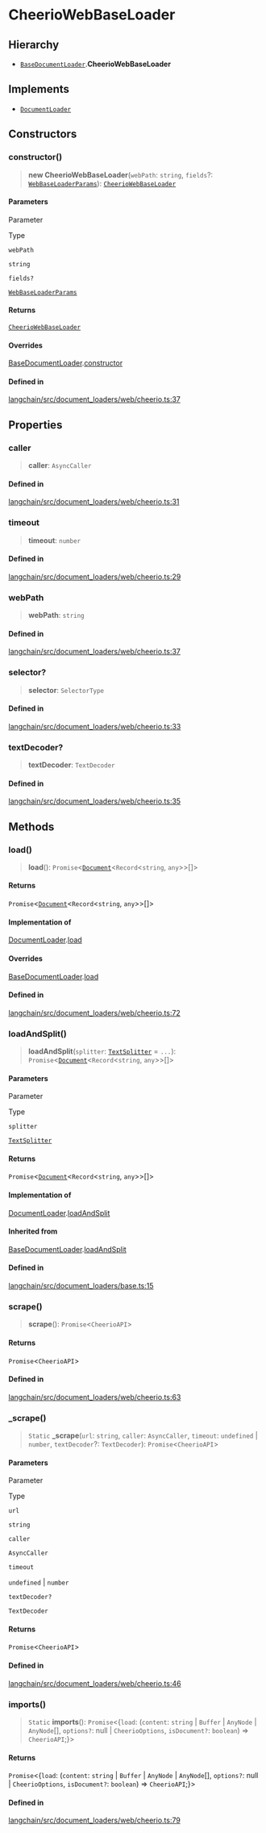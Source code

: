 CheerioWebBaseLoader
====================

Hierarchy[​](#hierarchy "Direct link to Hierarchy")
---------------------------------------------------

*   [`BaseDocumentLoader`](/docs/api/document_loaders_base/classes/BaseDocumentLoader).**CheerioWebBaseLoader**

Implements[​](#implements "Direct link to Implements")
------------------------------------------------------

*   [`DocumentLoader`](/docs/api/document_loaders_base/interfaces/DocumentLoader)

Constructors[​](#constructors "Direct link to Constructors")
------------------------------------------------------------

### constructor()[​](#constructor "Direct link to constructor()")

> **new CheerioWebBaseLoader**(`webPath`: `string`, `fields`?: [`WebBaseLoaderParams`](/docs/api/document_loaders_web_cheerio/interfaces/WebBaseLoaderParams)): [`CheerioWebBaseLoader`](/docs/api/document_loaders_web_cheerio/classes/CheerioWebBaseLoader)

#### Parameters[​](#parameters "Direct link to Parameters")

Parameter

Type

`webPath`

`string`

`fields?`

[`WebBaseLoaderParams`](/docs/api/document_loaders_web_cheerio/interfaces/WebBaseLoaderParams)

#### Returns[​](#returns "Direct link to Returns")

[`CheerioWebBaseLoader`](/docs/api/document_loaders_web_cheerio/classes/CheerioWebBaseLoader)

#### Overrides[​](#overrides "Direct link to Overrides")

[BaseDocumentLoader](/docs/api/document_loaders_base/classes/BaseDocumentLoader).[constructor](/docs/api/document_loaders_base/classes/BaseDocumentLoader#constructor)

#### Defined in[​](#defined-in "Direct link to Defined in")

[langchain/src/document\_loaders/web/cheerio.ts:37](https://github.com/hwchase17/langchainjs/blob/46e1734/langchain/src/document_loaders/web/cheerio.ts#L37)

Properties[​](#properties "Direct link to Properties")
------------------------------------------------------

### caller[​](#caller "Direct link to caller")

> **caller**: `AsyncCaller`

#### Defined in[​](#defined-in-1 "Direct link to Defined in")

[langchain/src/document\_loaders/web/cheerio.ts:31](https://github.com/hwchase17/langchainjs/blob/46e1734/langchain/src/document_loaders/web/cheerio.ts#L31)

### timeout[​](#timeout "Direct link to timeout")

> **timeout**: `number`

#### Defined in[​](#defined-in-2 "Direct link to Defined in")

[langchain/src/document\_loaders/web/cheerio.ts:29](https://github.com/hwchase17/langchainjs/blob/46e1734/langchain/src/document_loaders/web/cheerio.ts#L29)

### webPath[​](#webpath "Direct link to webPath")

> **webPath**: `string`

#### Defined in[​](#defined-in-3 "Direct link to Defined in")

[langchain/src/document\_loaders/web/cheerio.ts:37](https://github.com/hwchase17/langchainjs/blob/46e1734/langchain/src/document_loaders/web/cheerio.ts#L37)

### selector?[​](#selector "Direct link to selector?")

> **selector**: `SelectorType`

#### Defined in[​](#defined-in-4 "Direct link to Defined in")

[langchain/src/document\_loaders/web/cheerio.ts:33](https://github.com/hwchase17/langchainjs/blob/46e1734/langchain/src/document_loaders/web/cheerio.ts#L33)

### textDecoder?[​](#textdecoder "Direct link to textDecoder?")

> **textDecoder**: `TextDecoder`

#### Defined in[​](#defined-in-5 "Direct link to Defined in")

[langchain/src/document\_loaders/web/cheerio.ts:35](https://github.com/hwchase17/langchainjs/blob/46e1734/langchain/src/document_loaders/web/cheerio.ts#L35)

Methods[​](#methods "Direct link to Methods")
---------------------------------------------

### load()[​](#load "Direct link to load()")

> **load**(): `Promise`<[`Document`](/docs/api/document/classes/Document)<`Record`<`string`, `any`\>\>\[\]\>

#### Returns[​](#returns-1 "Direct link to Returns")

`Promise`<[`Document`](/docs/api/document/classes/Document)<`Record`<`string`, `any`\>\>\[\]\>

#### Implementation of[​](#implementation-of "Direct link to Implementation of")

[DocumentLoader](/docs/api/document_loaders_base/interfaces/DocumentLoader).[load](/docs/api/document_loaders_base/interfaces/DocumentLoader#load)

#### Overrides[​](#overrides-1 "Direct link to Overrides")

[BaseDocumentLoader](/docs/api/document_loaders_base/classes/BaseDocumentLoader).[load](/docs/api/document_loaders_base/classes/BaseDocumentLoader#load)

#### Defined in[​](#defined-in-6 "Direct link to Defined in")

[langchain/src/document\_loaders/web/cheerio.ts:72](https://github.com/hwchase17/langchainjs/blob/46e1734/langchain/src/document_loaders/web/cheerio.ts#L72)

### loadAndSplit()[​](#loadandsplit "Direct link to loadAndSplit()")

> **loadAndSplit**(`splitter`: [`TextSplitter`](/docs/api/text_splitter/classes/TextSplitter) = `...`): `Promise`<[`Document`](/docs/api/document/classes/Document)<`Record`<`string`, `any`\>\>\[\]\>

#### Parameters[​](#parameters-1 "Direct link to Parameters")

Parameter

Type

`splitter`

[`TextSplitter`](/docs/api/text_splitter/classes/TextSplitter)

#### Returns[​](#returns-2 "Direct link to Returns")

`Promise`<[`Document`](/docs/api/document/classes/Document)<`Record`<`string`, `any`\>\>\[\]\>

#### Implementation of[​](#implementation-of-1 "Direct link to Implementation of")

[DocumentLoader](/docs/api/document_loaders_base/interfaces/DocumentLoader).[loadAndSplit](/docs/api/document_loaders_base/interfaces/DocumentLoader#loadandsplit)

#### Inherited from[​](#inherited-from "Direct link to Inherited from")

[BaseDocumentLoader](/docs/api/document_loaders_base/classes/BaseDocumentLoader).[loadAndSplit](/docs/api/document_loaders_base/classes/BaseDocumentLoader#loadandsplit)

#### Defined in[​](#defined-in-7 "Direct link to Defined in")

[langchain/src/document\_loaders/base.ts:15](https://github.com/hwchase17/langchainjs/blob/46e1734/langchain/src/document_loaders/base.ts#L15)

### scrape()[​](#scrape "Direct link to scrape()")

> **scrape**(): `Promise`<`CheerioAPI`\>

#### Returns[​](#returns-3 "Direct link to Returns")

`Promise`<`CheerioAPI`\>

#### Defined in[​](#defined-in-8 "Direct link to Defined in")

[langchain/src/document\_loaders/web/cheerio.ts:63](https://github.com/hwchase17/langchainjs/blob/46e1734/langchain/src/document_loaders/web/cheerio.ts#L63)

### \_scrape()[​](#_scrape "Direct link to _scrape")

> `Static` **\_scrape**(`url`: `string`, `caller`: `AsyncCaller`, `timeout`: `undefined` | `number`, `textDecoder`?: `TextDecoder`): `Promise`<`CheerioAPI`\>

#### Parameters[​](#parameters-2 "Direct link to Parameters")

Parameter

Type

`url`

`string`

`caller`

`AsyncCaller`

`timeout`

`undefined` | `number`

`textDecoder?`

`TextDecoder`

#### Returns[​](#returns-4 "Direct link to Returns")

`Promise`<`CheerioAPI`\>

#### Defined in[​](#defined-in-9 "Direct link to Defined in")

[langchain/src/document\_loaders/web/cheerio.ts:46](https://github.com/hwchase17/langchainjs/blob/46e1734/langchain/src/document_loaders/web/cheerio.ts#L46)

### imports()[​](#imports "Direct link to imports()")

> `Static` **imports**(): `Promise`<{`load`: (`content`: `string` | `Buffer` | `AnyNode` | `AnyNode`\[\], `options?`: null | `CheerioOptions`, `isDocument?`: `boolean`) => `CheerioAPI`;}\>

#### Returns[​](#returns-5 "Direct link to Returns")

`Promise`<{`load`: (`content`: `string` | `Buffer` | `AnyNode` | `AnyNode`\[\], `options?`: null | `CheerioOptions`, `isDocument?`: `boolean`) => `CheerioAPI`;}\>

#### Defined in[​](#defined-in-10 "Direct link to Defined in")

[langchain/src/document\_loaders/web/cheerio.ts:79](https://github.com/hwchase17/langchainjs/blob/46e1734/langchain/src/document_loaders/web/cheerio.ts#L79)